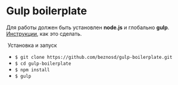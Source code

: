 # Gulp boilerplate

 Для работы должен быть установлен **node.js** и глобально **gulp**. [Инструкции](https://github.com/beznosd/frontend/blob/master/how-to-install-gulp-from-scratch.md), как это сделать.

 Установка и запуск

  * `$ git clone https://github.com/beznosd/gulp-boilerplate.git`
  * `$ cd gulp-boilerplate`
  * `$ npm install`
  * `$ gulp`
